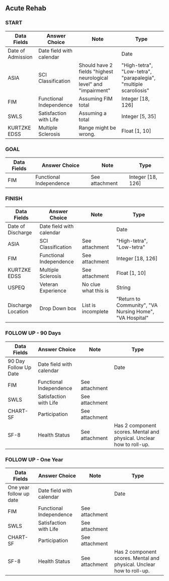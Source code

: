 ## Acute Rehab
### START
Data Fields | Answer Choice | Note | Type
----------------|----------------------|--------|----------------
Date of Admission | Date field with calendar | | Date
ASIA | SCI Classification | Should have 2 fields "highest neurological level" and "impairment" | "High-tetra", "Low-tetra", "parapalegia", "multiple scaroliosis"
FIM | Functional Independence | Assuming FIM total | Integer [18, 126]
SWLS | Satisfaction with Life | Assuming a total | Integer [5, 35]
KURTZKE EDSS | Multiple Sclerosis | Range might be wrong. | Float [1, 10]

### GOAL
Data Fields | Answer Choice | Note | Type
----------------|----------------------|--------|----------------
FIM | Functional Independence | See attachment | Integer [18, 126]

### FINISH
Data Fields | Answer Choice | Note | Type
----------------|----------------------|--------|----------------
Date of Discharge | Date field with calendar  | | Date
ASIA | SCI Classification  | See attachment | "High-tetra", "Low-tetra"
FIM | Functional Independence | See attachment | Integer [18, 126]
KURTZKE EDSS | Multiple Sclerosis | See attachment | Float [1, 10]
USPEQ | Veteran Experience  | No clue what this is | String
Discharge Location | Drop Down box | List is incomplete | "Return to Community", "VA Nursing Home", "VA Hospital"

### FOLLOW UP - 90 Days
Data Fields | Answer Choice | Note | Type
----------------|----------------------|--------|----------------
90 Day Follow Up Date | Date field with calendar  | | Date
FIM | Functional Independence | See attachment | | Integer [18, 126]
SWLS | Satisfaction with Life | See attachment | | Integer [5, 35]
CHART-SF | Participation | See attachment | | Integer [0, 600]
SF-8 | Health Status     | See attachment | Has 2 component scores. Mental and physical. Unclear how to roll-up. | float


### FOLLOW UP - One Year
Data Fields | Answer Choice | Note | Type
----------------|----------------------|--------|----------------
One year follow up date | Date field with calendar  | | Date
FIM | Functional Independence | See attachment | | Integer [18, 126]
SWLS | Satisfaction with Life | See attachment | | Integer [5, 35]
CHART-SF | Participation | See attachment | | Integer [0, 600]
SF-8 | Health Status      | See attachment | Has 2 component scores. Mental and physical. Unclear how to roll-up. | float
